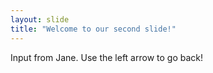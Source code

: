 ```yaml
---
layout: slide
title: "Welcome to our second slide!"
---
```

Input from Jane.
Use the left arrow to go back!
